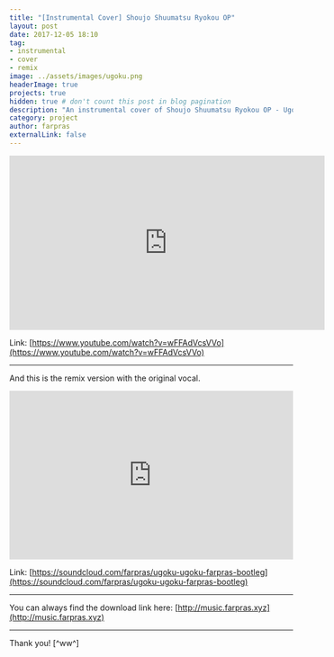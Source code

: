 ```yaml
---
title: "[Instrumental Cover] Shoujo Shuumatsu Ryokou OP"
layout: post
date: 2017-12-05 18:10
tag:
- instrumental
- cover
- remix
image: ../assets/images/ugoku.png
headerImage: true
projects: true
hidden: true # don't count this post in blog pagination
description: "An instrumental cover of Shoujo Shuumatsu Ryokou OP - Ugoku, Ugoku"
category: project
author: farpras
externalLink: false
---
```


<iframe width="560" height="310" src="https://www.youtube.com/embed/wFFAdVcsVVo" frameborder="0" allowfullscreen></iframe>

Link: [https://www.youtube.com/watch?v=wFFAdVcsVVo](https://www.youtube.com/watch?v=wFFAdVcsVVo)

---

And this is the remix version with the original vocal.
<iframe width="100%" height="300" scrolling="no" frameborder="no" src="https://w.soundcloud.com/player/?url=https%3A//api.soundcloud.com/tracks/363066872&amp;color=%23ff5500&amp;auto_play=false&amp;hide_related=false&amp;show_comments=true&amp;show_user=true&amp;show_reposts=false&amp;show_teaser=true&amp;visual=true"></iframe>

Link: [https://soundcloud.com/farpras/ugoku-ugoku-farpras-bootleg](https://soundcloud.com/farpras/ugoku-ugoku-farpras-bootleg)

---

You can always find the download link here:
[http://music.farpras.xyz](http://music.farpras.xyz)

---

Thank you! [^ww^]